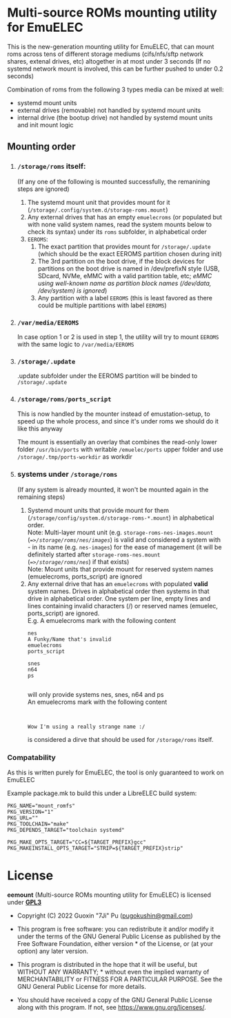# Multi-source ROMs mounting utility for EmuELEC

This is the new-generation mounting utility for EmuELEC, that can mount roms across tens of different storage mediums (cifs/nfs/sftp network shares, extenal drives, etc) altogether in at most under 3 seconds (If no systemd network mount is involved, this can be further pushed to under 0.2 seconds)

Combination of roms from the following 3 types media can be mixed at well:
 - systemd mount units
 - external drives (removable) not handled by systemd mount units
 - internal drive (the bootup drive) not handled by systemd mount units and init mount logic

## Mounting order
1. ### ``/storage/roms`` itself:
    (If any one of the following is mounted successfully, the remanining steps are ignored)
    1. The systemd mount unit that provides mount for it (``/storage/.config/system.d/storage-roms.mount``)
    2. Any external drives that has an empty ``emuelecroms`` (or populated but with none valid system names, read the system mounts below to check its syntax) under its ``roms`` subfolder, in alphabetical order
    3. ``EEROMS``:
        1. The exact partition that provides mount for ``/storage/.update`` (which should be the exact EEROMS partition chosen during init)
        2. The 3rd partition on the boot drive, if the block devices for partitions on the boot drive is named in /dev/prefixN style (USB, SDcard, NVMe, eMMC with a valid partition table, etc; *eMMC using well-known name as partition block names (/dev/data, /dev/system) is ignored*)
        3. Any partition with a label ``EEROMS`` (this is least favored as there could be multiple partitions with label ``EEROMS``)
2. ### ``/var/media/EEROMS``
    In case option 1 or 2 is used in step 1, the utility will try to mount ``EEROMS`` with the same logic to ``/var/media/EEROMS``
3. ### ``/storage/.update``
    .update subfolder under the EEROMS partition will be binded to ``/storage/.update``
4. ### ``/storage/roms/ports_script``
    This is now handled by the mounter instead of emustation-setup, to speed up the whole process, and since it's under roms we should do it like this anyway

    The mount is essentially an overlay that combines the read-only lower folder ``/usr/bin/ports`` with writable ``/emuelec/ports`` upper folder and use ``/storage/.tmp/ports-workdir`` as workdir

5. ### systems under ``/storage/roms``
    (If any system is already mounted, it won't be mounted again in the remaining steps)
    1. Systemd mount units that provide mount for them (``/storage/config/system.d/storage-roms-*.mount``) in alphabetical order.   
    Note: Multi-layer mount unit (e.g. ``storage-roms-nes-images.mount`` (*``=>/storage/roms/nes/images``*) is valid and considered a system with - in its name (e.g. ``nes-images``) for the ease of management (it will be definitely started after ``storage-roms-nes.mount`` (*``=>/storage/roms/nes``*) if that exists)  
    Note: Mount units that provide mount for reserved system names (emuelecroms, ports_script) are ignored
    2. Any external drive that has an ``emuelecroms`` with populated **valid** system names. Drives in alphabetical order then systems in that drive in alphabetical order. One system per line, empty lines and lines containing invalid characters (/) or reserved names (emuelec, ports_script) are ignored.  
    E.g. A emuelecroms mark with the following content
        ```
        nes
        A Funky/Name that's invalid
        emuelecroms
        ports_script

        snes
        n64
        ps


        ```
        will only provide systems nes, snes, n64 and ps  
        An emuelecroms mark with the following content
        ```


        Wow I'm using a really strange name :/
        ```
        is considered a dirve that should be used for ``/storage/roms`` itself.

### Compatability
As this is written purely for EmuELEC, the tool is only guaranteed to work on EmuELEC

Example package.mk to build this under a LibreELEC build system:

```
PKG_NAME="mount_romfs"
PKG_VERSION="1"
PKG_URL=""
PKG_TOOLCHAIN="make"
PKG_DEPENDS_TARGET="toolchain systemd"

PKG_MAKE_OPTS_TARGET="CC=${TARGET_PREFIX}gcc"
PKG_MAKEINSTALL_OPTS_TARGET="STRIP=${TARGET_PREFIX}strip"
```

# License
**eemount** (Multi-source ROMs mounting utility for EmuELEC) is licensed under [**GPL3**](https://gnu.org/licenses/gpl.html)
 * Copyright (C) 2022 Guoxin "7Ji" Pu (pugokushin@gmail.com)
 * This program is free software: you can redistribute it and/or modify it under the terms of the GNU General Public License as published by the Free Software Foundation, either version * of the License, or (at your option) any later version.

 * This program is distributed in the hope that it will be useful, but WITHOUT ANY WARRANTY; * without even the implied warranty of MERCHANTABILITY or FITNESS FOR A PARTICULAR PURPOSE. See the GNU General Public License for more details.

 * You should have received a copy of the GNU General Public License along with this program. If not, see <https://www.gnu.org/licenses/>.